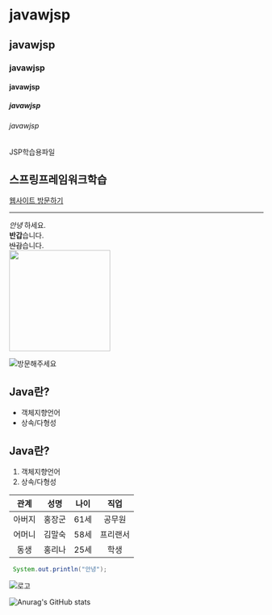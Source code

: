 # javawjsp
## javawjsp
### javawjsp
#### javawjsp
##### javawjsp
###### javawjsp

JSP학습용파일

<h2>스프링프레임워크학습</h2>
<div>
  <a href="http://49.142.157.251:9090/green2209J_04" target="_blank" /> 웹사이트 방문하기 </a>
</div>

<!-- 선그리기 -->
___

<!-- 글자속성 -->
*안녕* 하세요.<br>  <!-- * : 기울임 -->
**반갑**습니다.<br> <!-- ** : 진하게 -->
~~반갑~~습니다.<br> <!-- ~~ : 취소선 -->
<img src="http://49.142.157.251:9090/green2209J_04/images/mEnd/img_link04.jpg" width="200px" /><br>

![방문해주세요](http://49.142.157.251:9090/green2209J_04/images/mEnd/img_link04.jpg)

## Java란?
* 객체지향언어
* 상속/다형성

## Java란?
1. 객체지향언어
2. 상속/다형성

<!-- Table -->
|관계|성명|나이|직업|
|:--:|:--:|:--:|:--:|
|아버지|홍장군|61세|공무원|
|어머니|김말숙|58세|프리랜서|
|동생|홍리나|25세|학생|

<!-- Code -->
```java
 System.out.println("안녕");
```

![로고](https://t1.daumcdn.net/cafeattach/1YqmY/0b2ca08f384203c1c695cf67c5f4e157ca4533c5)

![Anurag's GitHub stats](https://github-readme-stats.vercel.app/api?username=anuraghazra&show_icons=true&theme=transparent)
